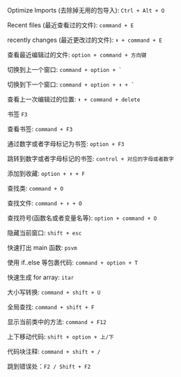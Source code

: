 Optimize Imports (去除掉无用的包导入): `Ctrl + Alt + O`

Recent files (最近查看过的文件): `command + E`

recently changes (最近更改过的文件): `⬆️ + command + E`

查看最近编辑过的文件: `option + command + 方向键`

切换到上一个窗口: <code>command + option + `</code>

切换到下一个窗口: <code>command + option + ⬆️ + `</code>

查看上一次编辑过的位置: `⬆️ + command + delete`

书签 `F3`

查看书签: `command + F3`

通过数字或者字母标记为书签: `option + F3`

跳转到数字或者字母标记的书签: `control + 对应的字母或者数字`

添加到收藏: `option + ⬆️ + F`

查找类: `command + O`

查找文件: `command + ⬆️ + O`

查找符号(函数名或者变量名等): `option + command + O`

隐藏当前窗口: `shift + esc`

快速打出 main 函数: `psvm`

使用 if..else 等包裹代码: `command + option + T`

快速生成 for array: `itar`

大小写转换: `command + shift + U`

全局查找: `command + shift + F`

显示当前类中的方法: `command + F12`

上下移动代码: `shift + option + 上/下`

代码块注释: `command + shift + /`

跳到错误处：`F2 / Shift + F2`

